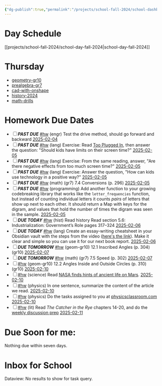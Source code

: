 ```yaml
---
{"dg-publish":true,"permalink":"/projects/school-fall-2024/school-dashboard/"}
---
```



# Day Schedule

[[projects/school-fall-2024/school-day-fall-2024\|school-day-fall-2024]]

<span><span><span alt="school-day-fall-2024 > Thursday" src="school-day-fall-2024#Thursday" class="internal-embed markdown-embed inline-embed is-loaded"><div class="markdown-embed-title"></div><div class="markdown-preview-view markdown-rendered show-indentation-guide"><h1 data-heading="Thursday" dir="auto">Thursday</h1>
<ul>
<li dir="auto"><a data-href="geometry-gr10" href="geometry-gr10" class="internal-link" target="_blank" rel="noopener nofollow">geometry-gr10</a></li>
<li dir="auto"><a data-href="prealgebra-gr7" href="prealgebra-gr7" class="internal-link" target="_blank" rel="noopener nofollow">prealgebra-gr7</a></li>
<li dir="auto"><a data-href="cad-with-onshape" href="cad-with-onshape" class="internal-link" target="_blank" rel="noopener nofollow">cad-with-onshape</a></li>
<li dir="auto"><a data-href="history-2024" href="history-2024" class="internal-link" target="_blank" rel="noopener nofollow">history-2024</a></li>
<li dir="auto"><a data-href="math-drills" href="math-drills" class="internal-link" target="_blank" rel="noopener nofollow">math-drills</a></li>
</ul></div></span></span></span>

# Homework Due Dates

<div><ul class="contains-task-list"><li data-task=" " class="dataview task-list-item"><input type="checkbox" class="dataview task-list-item-checkbox"><span><strong><em>PAST DUE</em></strong> <a href="#hw" class="tag" target="_blank" rel="noopener nofollow">#hw</a> (engr) Test the drive method, should go forward and backward  <a data-href="2025-02-04" href="2025-02-04" class="internal-link" target="_blank" rel="noopener nofollow">2025-02-04</a></span></li><li data-task=" " class="dataview task-list-item"><input type="checkbox" class="dataview task-list-item-checkbox"><span><strong><em>PAST DUE</em></strong> <a href="#hw" class="tag" target="_blank" rel="noopener nofollow">#hw</a> (lang) Exercise: Read <a data-tooltip-position="top" aria-label="https://school.ginosterous.com/projects/school-fall-2024/language/lessons/ace-5-explain-why" rel="noopener nofollow" class="external-link" href="https://school.ginosterous.com/projects/school-fall-2024/language/lessons/ace-5-explain-why" target="_blank">Too Plugged In</a>, then answer the question: "Should kids have limits on their screen time?" <a data-href="2025-02-05" href="2025-02-05" class="internal-link" target="_blank" rel="noopener nofollow">2025-02-05</a></span></li><li data-task=" " class="dataview task-list-item"><input type="checkbox" class="dataview task-list-item-checkbox"><span><strong><em>PAST DUE</em></strong> <a href="#hw" class="tag" target="_blank" rel="noopener nofollow">#hw</a> (lang) Exercise: From the same reading, answer, "Are there negative effects from too much screen time?" <a data-href="2025-02-05" href="2025-02-05" class="internal-link" target="_blank" rel="noopener nofollow">2025-02-05</a></span></li><li data-task=" " class="dataview task-list-item"><input type="checkbox" class="dataview task-list-item-checkbox"><span><strong><em>PAST DUE</em></strong> <a href="#hw" class="tag" target="_blank" rel="noopener nofollow">#hw</a> (lang) Exercise: Answer the question, "How can kids use technology in a positive way?" <a data-href="2025-02-05" href="2025-02-05" class="internal-link" target="_blank" rel="noopener nofollow">2025-02-05</a></span></li><li data-task=" " class="dataview task-list-item"><input type="checkbox" class="dataview task-list-item-checkbox"><span><strong><em>PAST DUE</em></strong> <a href="#hw" class="tag" target="_blank" rel="noopener nofollow">#hw</a> (math) (gr7) 7.4 Conversions (p. 296) <a data-href="2025-02-05" href="2025-02-05" class="internal-link" target="_blank" rel="noopener nofollow">2025-02-05</a></span></li><li data-task=" " class="dataview task-list-item"><input type="checkbox" class="dataview task-list-item-checkbox"><span><strong><em>PAST DUE</em></strong> <a href="#hw" class="tag" target="_blank" rel="noopener nofollow">#hw</a> (programming) Add another function to your growing codebreaking library that works like the <code>letter_frequencies</code> function, but instead of counting individual letters it counts <em>pairs</em> of letters that show up next to each other. It should return a Map with keys for the digram, and values that hold the number of times the digram was seen in the sample. <a data-href="2025-02-05" href="2025-02-05" class="internal-link" target="_blank" rel="noopener nofollow">2025-02-05</a></span></li><li data-task=" " class="dataview task-list-item"><input type="checkbox" class="dataview task-list-item-checkbox"><span><strong><em>DUE TODAY</em></strong> <a href="#hw" class="tag" target="_blank" rel="noopener nofollow">#hw</a> (hist) Read history  Read section 5.6: Industrialization: Government’s Role pages 317–324 <a data-href="2025-02-06" href="2025-02-06" class="internal-link" target="_blank" rel="noopener nofollow">2025-02-06</a></span></li><li data-task=" " class="dataview task-list-item"><input type="checkbox" class="dataview task-list-item-checkbox"><span><strong><em>DUE TODAY</em></strong> <a href="#hw" class="tag" target="_blank" rel="noopener nofollow">#hw</a> (lang) Create an essay-writing cheatsheet in your Obsidian vault with the steps from the video (<a data-tooltip-position="top" aria-label="https://www.youtube.com/watch?v=Idb86apbrbY&amp;list=PLY2iGpRrMhnGuZTxNoWT7o-YAlv4hFYsQ&amp;index=26&amp;pp=iAQB" rel="noopener nofollow" class="external-link" href="https://www.youtube.com/watch?v=Idb86apbrbY&amp;list=PLY2iGpRrMhnGuZTxNoWT7o-YAlv4hFYsQ&amp;index=26&amp;pp=iAQB" target="_blank">here's the link</a>). Make it clear and simple so you can use it for our next book report. <a data-href="2025-02-06" href="2025-02-06" class="internal-link" target="_blank" rel="noopener nofollow">2025-02-06</a></span></li><li data-task=" " class="dataview task-list-item"><input type="checkbox" class="dataview task-list-item-checkbox"><span><strong><em>DUE TOMORROW</em></strong> <a href="#hw" class="tag" target="_blank" rel="noopener nofollow">#hw</a> (geom-gr10) 12.1 Inscribed Angles  (p. 304) (gr10) <a data-href="2025-02-07" href="2025-02-07" class="internal-link" target="_blank" rel="noopener nofollow">2025-02-07</a></span></li><li data-task=" " class="dataview task-list-item"><input type="checkbox" class="dataview task-list-item-checkbox"><span><strong><em>DUE TOMORROW</em></strong> <a href="#hw" class="tag" target="_blank" rel="noopener nofollow">#hw</a> (math) (gr7) 7.5 Speed (p. 302) <a data-href="2025-02-07" href="2025-02-07" class="internal-link" target="_blank" rel="noopener nofollow">2025-02-07</a></span></li><li data-task=" " class="dataview task-list-item"><input type="checkbox" class="dataview task-list-item-checkbox"><span><a href="#hw" class="tag" target="_blank" rel="noopener nofollow">#hw</a> (geom-gr10) 12.2 Angles Inside and Outside Circles  (p. 310) (gr10) <a data-href="2025-02-10" href="2025-02-10" class="internal-link" target="_blank" rel="noopener nofollow">2025-02-10</a></span></li><li data-task=" " class="dataview task-list-item"><input type="checkbox" class="dataview task-list-item-checkbox"><span><a href="#hw" class="tag" target="_blank" rel="noopener nofollow">#hw</a> (science) Read <a data-tooltip-position="top" aria-label="https://www.snexplores.org/article/perseverance-rover-hint-of-life-on-mars" rel="noopener nofollow" class="external-link" href="https://www.snexplores.org/article/perseverance-rover-hint-of-life-on-mars" target="_blank">NASA finds hints of ancient life on Mars</a>. <a data-href="2025-02-10" href="2025-02-10" class="internal-link" target="_blank" rel="noopener nofollow">2025-02-10</a></span></li><li data-task=" " class="dataview task-list-item"><input type="checkbox" class="dataview task-list-item-checkbox"><span><a href="#hw" class="tag" target="_blank" rel="noopener nofollow">#hw</a> (physics) In one sentence, summarize the content of the article we read. <a data-href="2025-02-10" href="2025-02-10" class="internal-link" target="_blank" rel="noopener nofollow">2025-02-10</a></span></li><li data-task=" " class="dataview task-list-item"><input type="checkbox" class="dataview task-list-item-checkbox"><span><a href="#hw" class="tag" target="_blank" rel="noopener nofollow">#hw</a> (physics) Do the tasks assigned to you at <a data-tooltip-position="top" aria-label="https://physicsclassroom.com" rel="noopener nofollow" class="external-link" href="https://physicsclassroom.com" target="_blank">physicsclassroom.com</a> <a data-href="2025-02-10" href="2025-02-10" class="internal-link" target="_blank" rel="noopener nofollow">2025-02-10</a></span></li><li data-task=" " class="dataview task-list-item"><input type="checkbox" class="dataview task-list-item-checkbox"><span><a href="#hw" class="tag" target="_blank" rel="noopener nofollow">#hw</a> (lit) Read <em>The Catcher in the Rye</em> chapters 14-20, and do the <a data-tooltip-position="top" aria-label="https://school.ginosterous.com/projects/school-fall-2024/language/catcher-in-the-rye" rel="noopener nofollow" class="external-link" href="https://school.ginosterous.com/projects/school-fall-2024/language/catcher-in-the-rye" target="_blank">weekly discussion prep</a> <a data-href="2025-02-11" href="2025-02-11" class="internal-link" target="_blank" rel="noopener nofollow">2025-02-11</a></span></li></ul></div>


# Due Soon for me:

<p><span>Nothing due within seven days.</span></p>

# Inbox for School
<div><div class="dataview dataview-error-box"><p class="dataview dataview-error-message">Dataview: No results to show for task query.</p></div></div>